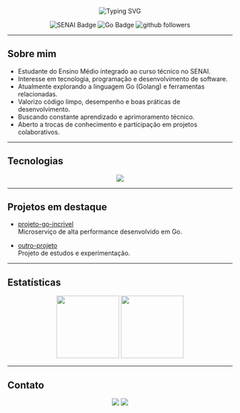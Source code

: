 <!-- Banner animado simples -->
<p align="center">
  <img src="https://readme-typing-svg.demolab.com?font=Fira+Code&size=24&duration=2500&pause=800&color=00ADD8&center=true&width=700&lines=Olá,+sou+KyriGo;Estudante+do+Ensino+Médio+e+Técnico+SENAI;Bem-vindo+ao+meu+GitHub" alt="Typing SVG" />
</p>

<!-- Badges -->
<p align="center">
  <img src="https://img.shields.io/badge/SENAI-ED1C24?style=flat&logo=senai&logoColor=white" alt="SENAI Badge"/>
  <img src="https://img.shields.io/badge/Go-00ADD8?logo=go&logoColor=white&style=flat" alt="Go Badge"/>
  <img src="https://img.shields.io/github/followers/KyriGo?label=seguidores&style=social" alt="github followers"/>
</p>

---

## Sobre mim

- Estudante do Ensino Médio integrado ao curso técnico no SENAI.
- Interesse em tecnologia, programação e desenvolvimento de software.
- Atualmente explorando a linguagem Go (Golang) e ferramentas relacionadas.
- Valorizo código limpo, desempenho e boas práticas de desenvolvimento.
- Buscando constante aprendizado e aprimoramento técnico.
- Aberto a trocas de conhecimento e participação em projetos colaborativos.

---

## Tecnologias

<p align="center">
  <img src="https://skillicons.dev/icons?i=go,docker,git,linux,postgres,vscode" />
</p>

---

## Projetos em destaque

- [projeto-go-incrivel](https://github.com/KyriGo/projeto-go-incrivel)  
  Microserviço de alta performance desenvolvido em Go.

- [outro-projeto](https://github.com/KyriGo/outro-projeto)  
  Projeto de estudos e experimentação.

---

## Estatísticas

<p align="center">
  <img height="140em" src="https://github-readme-stats.vercel.app/api?username=Salada-De-Flutter&show_icons=true&theme=tokyonight&hide_title=true&hide_border=true"/>
  <img height="140em" src="https://github-readme-stats.vercel.app/api/top-langs/?username=Salada-De-Flutter&layout=compact&langs_count=6&theme=tokyonight&hide_border=true"/>
</p>

---

## Contato

<p align="center">
  <a href="mailto:seuemail@email.com"><img src="https://img.shields.io/badge/Email-D8BFD8?style=flat&logo=gmail&logoColor=white"></a>
  <a href="https://www.linkedin.com/in/seu-linkedin"><img src="https://img.shields.io/badge/LinkedIn-0077B5?style=flat&logo=linkedin&logoColor=white"></a>
</p>